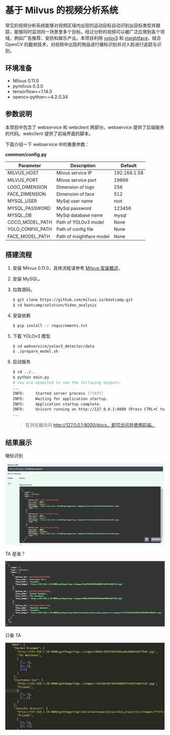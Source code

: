 # 基于 Milvus 的视频分析系统

常见的视频分析系统能够对视频区域内出现的运动目标自动识别出目标类型并跟踪，能够同时监测同一场景里多个目标。经过分析的视频可以被广泛应用到各个领域，例如广告推荐、安防和娱乐产业。本项目利用 [yolov3](https://pjreddie.com/darknet/yolo/) 和 [insightface](https://github.com/deepinsight/insightface)，结合 OpenCV 的截帧技术，对视频中出现的物品进行徽标识别并对人脸进行追踪与识别。

## 环境准备

- Milvus 0.11.0
- pymilvus 0.3.0
- tensorflow==1.14.0
- opencv-python==4.2.0.34

## 参数说明

本项目中包含了 webservice 和 webclient 两部分。webservice 提供了后端服务的代码。webclient 提供了前端界面的脚本。

下面介绍一下 webservice 中的重要参数：

**common/config.py**

| Parameter        | Description               | Default      |
| ---------------- | ------------------------- | ------------ |
| MILVUS_HOST      | Milvus service IP         | 192.168.1.58 |
| MILVUS_PORT      | Milvus service port       | 19666        |
| LOGO_DIMENSION   | Dimension of logo         | 256          |
| FACE_DIMENSION   | Dimension of face         | 512          |
| MYSQL_USER       | MySql user name           | root         |
| MYSQL_PASSWORD   | MySql password            | 123456       |
| MYSQL_DB         | MySql database name       | mysql        |
| COCO_MODEL_PATH  | Path of YOLOv3 model      | None         |
| YOLO_CONFIG_PATH | Path of config file       | None         |
| FACE_MODEL_PATH  | Path of insightface model | None         |

## 搭建流程

1. 安装 Milvus 0.11.0，具体流程请参考 [Milvus 安装概述](https://milvus.io/cn/docs/install_milvus.md)。

2. 安装 MySQL。

3. 拉取源码。

   ```bash
   $ git clone https://github.com/milvus-io/bootcamp.git
   $ cd bootcamp/solution/Video_analysis
   ```
   
4. 安装依赖

   ```bash
   $ pip install -r requirements.txt
   ```

5. 下载 YOLOv3 模型

   ```bash
   $ cd webservice/yolov3_detector/data
   $ ./prepare_model.sh
   ```

6. 启动服务

   ```bash
   $ cd ../..
   $ python main.py
   # You are expected to see the following outputs.
   ...
   INFO:     Started server process [71037]
   INFO:     Waiting for application startup.
   INFO:     Application startup complete.
   INFO:     Uvicorn running on http://127.0.0.1:8000 (Press CTRL+C to quit)
   ...
   ```
   
   > 在浏览器访问 http://127.0.0.1:8000/docs，即可访问并使用前端。
## 结果展示

徽标识别

![pic 1](./pic/1.png)

TA 是谁？

![pic 2](./pic/2.png)

只看 TA

![图片 2](./pic/3.png)